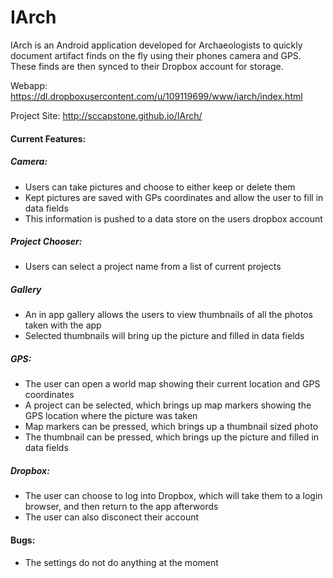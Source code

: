 IArch
=====

IArch is an Android application developed for Archaeologists to quickly document artifact finds
on the fly using their phones camera and GPS. These finds are then synced to their Dropbox account for storage.

Webapp: https://dl.dropboxusercontent.com/u/109119699/www/iarch/index.html

Project Site: http://sccapstone.github.io/IArch/

#### Current Features:
##### Camera:
  - Users can take pictures and choose to either keep or delete them
  - Kept pictures are saved with GPs coordinates and allow the user to fill in data fields
  - This information is pushed to a data store on the users dropbox account

##### Project Chooser:
  - Users can select a project name from a list of current projects

##### Gallery
  - An in app gallery allows the users to view thumbnails of all the photos taken with the app
  - Selected thumbnails will bring up the picture and filled in data fields

##### GPS:
  - The user can open a world map showing their current location and GPS coordinates
  - A project can be selected, which brings up map markers showing the GPS location where the picture was taken
  - Map markers can be pressed, which brings up a thumbnail sized photo
  - The thumbnail can be pressed, which brings up the picture and filled in data fields

##### Dropbox:
  - The user can choose to log into Dropbox, which will take them to a login browser, and then return to the app afterwords
  - The user can also disconect their account
  
#### Bugs:
  - The settings do not do anything at the moment
  
